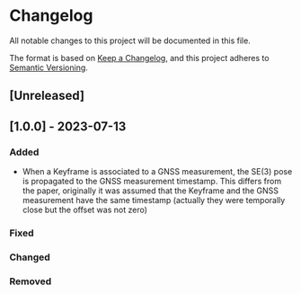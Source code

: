 # Changelog

All notable changes to this project will be documented in this file.

The format is based on [Keep a Changelog](https://keepachangelog.com/en/1.0.0/),
and this project adheres to [Semantic Versioning](https://semver.org/spec/v2.0.0.html).

## [Unreleased]

## [1.0.0] - 2023-07-13

### Added
- When a Keyframe is associated to a GNSS measurement, the SE(3) pose is propagated to the GNSS measurement timestamp. This differs from the paper, originally it was assumed that the Keyframe and the GNSS measurement have the same timestamp (actually they were temporally close but the offset was not zero)

### Fixed


### Changed


### Removed

